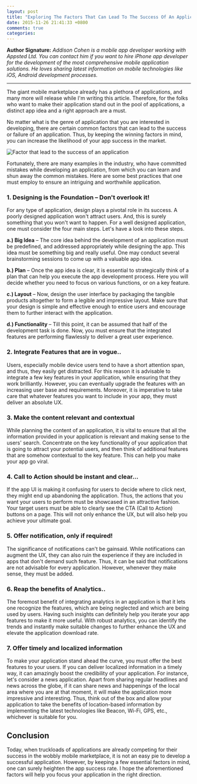```yaml
---
layout: post
title: "Exploring The Factors That Can Lead To The Success Of An Application"
date: 2015-11-26 21:41:33 +0800
comments: true
categories: 
---
```


**Author Signature:** _Addison Cohen is a mobile app developer working with Appsted Ltd. You can contact him if you want to hire iPhone app developer for the development of the most comprehensive mobile application solutions. He loves sharing latest information on mobile technologies like iOS, Android development processes._

--------------------------------

The giant mobile marketplace already has a plethora of applications, and many more will release while I'm writing this article. Therefore, for the folks who want to make their application stand out in the pool of applications, a distinct app idea and a right approach are a must. 

No matter what is the genre of application that you are interested in developing,  there are certain common factors that can lead to the success or failure of an application. Thus, by keeping the winning factors in mind, you can increase the likelihood of your app success in the market.

![Factor that lead to the success of an application](http://jslim89.github.com/images/posts/2015-11-26-exploring-the-factors-that-can-lead-to-the-success-of-an-application/iphone.png)

Fortunately, there are many examples in the industry, who have committed mistakes while developing an application, from which you can learn and shun away the common mistakes. Here are some best practices that one must employ to ensure an intriguing and worthwhile application.

### 1. Designing is the Foundation – Don't overlook it!

For any type of application, design plays a pivotal role in its success. A poorly designed application won't attract users. And, this is surely something that you won't want to happen. For a well designed application, one must consider the four main steps. Let's have a look into these steps.

**a.) Big Idea** – The core idea behind the development of an application must be predefined, and addressed appropriately while designing the app. This idea must be something big and really useful. One may conduct several brainstorming sessions to come up with a valuable app idea.

**b.) Plan** – Once the app idea is clear, it is essential to strategically think of a plan that can help you execute the app development process. Here you will decide whether you need to focus on various functions, or on a key feature.

**c.) Layout** – Now, design the user interface by packaging the tangible products altogether to form a legible and impressive layout. Make sure that your design is simple and effective enough to entice users and encourage them to further interact with the application.

**d.) Functionality** – Till this point, it can be assumed that half of the development task is done. Now, you must ensure that the integrated features are performing flawlessly to deliver a great user experience.

### 2. Integrate Features that are in vogue..

Users, especially mobile device users tend to have a short attention span, and thus, they easily get distracted. For this reason it is advisable to integrate a few key features in your application, while ensuring that they work brilliantly. However, you can eventually upgrade the features with an increasing user base and requirements. Moreover, it is imperative to take care that whatever features you want to include in your app, they must deliver an absolute UX.

### 3. Make the content relevant and contextual
While planning the content of an application, it is vital to ensure that all the information provided in your application is relevant and making sense to the users' search. Concentrate on the key functionality of your application that is going to attract your potential users, and then think of additional features that are somehow contextual to the key feature. This can help you make your app go viral.

### 4. Call to Action should be instant and clear...
If the app UI is making it confusing for users to decide where to click next, they might end up abandoning the application. Thus, the actions that you want your users to perform must be showcased in an attractive fashion. Your target users must be able to clearly see the CTA (Call to Action) buttons on a page. This will not only enhance the UX, but will also help you achieve your ultimate goal.

### 5. Offer notification, only if required!
The significance of notifications can't be gainsaid. While notifications can augment the UX, they can also ruin the experience if they are included in apps that don't demand such feature. Thus, it can be said that notifications are not advisable for every application. However, whenever they make sense, they must be added.

### 6. Reap the benefits of Analytics..
The foremost benefit of integrating analytics in an application is that it lets one recognize the features, which are being neglected and which are being used by users. Having such insights can definitely help you iterate your app features to make it more useful. With robust analytics, you can identify the trends and instantly make suitable changes to further enhance the UX and elevate the application download rate.

### 7. Offer timely and localized information
To make your application stand ahead the curve, you must offer the best features to your users. If you can deliver localized information in a timely way, it can amazingly boost the credibility of your application. For instance, let's consider a news application. Apart from sharing regular headlines and news across the globe, if it can share news and happenings of the local area where you are at that moment, it will make the application more impressive and interesting. Thus, think out of the box and allow your application to take the benefits of location-based information by implementing the latest technologies like Beacon, Wi-Fi, GPS, etc., whichever is suitable for you.

## Conclusion

Today, when truckloads of applications are already competing for their success in the wobbly mobile marketplace, it is not an easy pie to develop a successful application. However, by keeping a few essential factors in mind, one can surely heighten the app success rate. I hope the aforementioned factors will help you focus your application in the right direction.

